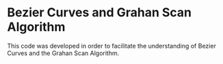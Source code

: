 # Bezier Curves and Grahan Scan Algorithm

This code was developed in order to facilitate the understanding of Bezier Curves and the Grahan Scan Algorithm.
